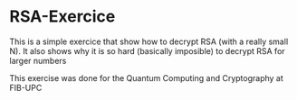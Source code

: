 # RSA-Exercice

This is a simple exercice that show how to decrypt RSA (with a really small N). It also shows why it is so hard (basically imposible) to decrypt RSA for larger numbers

This exercise was done for the Quantum Computing and Cryptography at FIB-UPC
